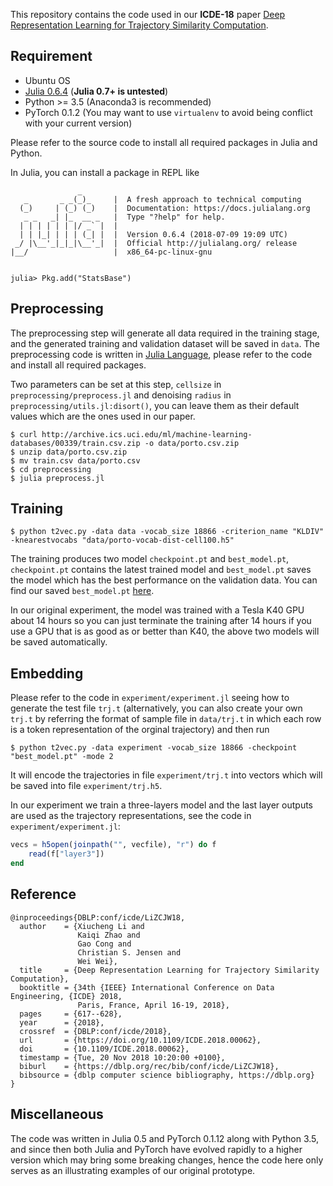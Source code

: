 
This repository contains the code used in our **ICDE-18** paper [Deep Representation Learning for Trajectory Similarity Computation](https://drive.google.com/file/d/1RILex8lCQFHR30No-bvF2ez_g42cRzWx/view?usp=sharing).

## Requirement

* Ubuntu OS
* [Julia 0.6.4](https://julialang.org/downloads/oldreleases.html) (**Julia 0.7+ is untested**)
* Python >= 3.5 (Anaconda3 is recommended)
* PyTorch 0.1.2 (You may want to use `virtualenv` to avoid being conflict with your current version)

Please refer to the source code to install all required packages in Julia and Python.

In Julia, you can install a package in REPL like

```
               _
   _       _ _(_)_     |  A fresh approach to technical computing
  (_)     | (_) (_)    |  Documentation: https://docs.julialang.org
   _ _   _| |_  __ _   |  Type "?help" for help.
  | | | | | | |/ _` |  |
  | | |_| | | | (_| |  |  Version 0.6.4 (2018-07-09 19:09 UTC)
 _/ |\__'_|_|_|\__'_|  |  Official http://julialang.org/ release
|__/                   |  x86_64-pc-linux-gnu


julia> Pkg.add("StatsBase")
```

## Preprocessing

The preprocessing step will generate all data required in the training stage, and the generated training and validation dataset will be saved in `data`. The preprocessing code is written in [Julia Language](https://julialang.org/), please refer to the code and install all required packages.

Two parameters can be set at this step, `cellsize` in `preprocessing/preprocess.jl` and denoising `radius` in `preprocessing/utils.jl:disort()`, you can leave them as their default values which are the ones used in our paper.

```shell
$ curl http://archive.ics.uci.edu/ml/machine-learning-databases/00339/train.csv.zip -o data/porto.csv.zip
$ unzip data/porto.csv.zip
$ mv train.csv data/porto.csv
$ cd preprocessing
$ julia preprocess.jl
```

## Training

```shell
$ python t2vec.py -data data -vocab_size 18866 -criterion_name "KLDIV" -knearestvocabs "data/porto-vocab-dist-cell100.h5"
```

The training produces two model `checkpoint.pt` and `best_model.pt`, `checkpoint.pt` contains the latest trained model and `best_model.pt` saves the model which has the best performance on the validation data. You can find our saved `best_model.pt` [here](https://drive.google.com/open?id=1uxZUmvFHhpY8tOXvCDHuEd7KFOTYp109).

In our original experiment, the model was trained with a Tesla K40 GPU about 14 hours so you can just terminate the training after 14 hours if you use a GPU that is as good as or better than K40, the above two models will be saved automatically.


## Embedding

Please refer to the code in `experiment/experiment.jl` seeing how to generate the test file `trj.t` (alternatively, you can also create your own `trj.t` by referring the format of sample file in `data/trj.t` in which each row is a token representation of the orginal trajectory) and then run

```shell
$ python t2vec.py -data experiment -vocab_size 18866 -checkpoint "best_model.pt" -mode 2
```

It will encode the trajectories in file `experiment/trj.t` into vectors which will be saved into file `experiment/trj.h5`.

In our experiment we train a three-layers model and the last layer outputs are used as the trajectory representations, see the code in `experiment/experiment.jl`:

```julia
vecs = h5open(joinpath("", vecfile), "r") do f
    read(f["layer3"])
end
```

## Reference

```
@inproceedings{DBLP:conf/icde/LiZCJW18,
  author    = {Xiucheng Li and
               Kaiqi Zhao and
               Gao Cong and
               Christian S. Jensen and
               Wei Wei},
  title     = {Deep Representation Learning for Trajectory Similarity Computation},
  booktitle = {34th {IEEE} International Conference on Data Engineering, {ICDE} 2018,
               Paris, France, April 16-19, 2018},
  pages     = {617--628},
  year      = {2018},
  crossref  = {DBLP:conf/icde/2018},
  url       = {https://doi.org/10.1109/ICDE.2018.00062},
  doi       = {10.1109/ICDE.2018.00062},
  timestamp = {Tue, 20 Nov 2018 10:20:00 +0100},
  biburl    = {https://dblp.org/rec/bib/conf/icde/LiZCJW18},
  bibsource = {dblp computer science bibliography, https://dblp.org}
}
```

## Miscellaneous

The code was written in Julia 0.5 and PyTorch 0.1.12 along with Python 3.5, and since then both Julia and PyTorch have evolved rapidly to a higher version which may bring some breaking changes, hence the code here only serves as an illustrating examples of our original prototype.
